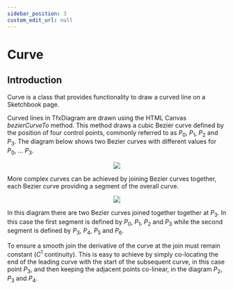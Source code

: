 ```yaml
---
sidebar_position: 3
custom_edit_url: null
---
```


# Curve

## Introduction

Curve is a class that provides functionality to draw a curved line on a Sketchbook page.

Curved lines in TfxDiagram are drawn using the HTML Canvas _bezierCurveTo_ method. This method draws a cubic Bezier curve defined by the position of four control points, commonly referred to as $P_0$, $P_1$, $P_2$ and $P_3$. The diagram below shows two Bezier curves with different values for $P_0$, ... $P_3$.

<p align="center">
<img src="/img/shapes/bezier-curves.jpg" />
</p>

More complex curves can be achieved by joining Bezier curves together, each Bezier curve providing a segment of the overall curve.

<p align="center">
<img src="/img/shapes/joined-bezier-curves.jpg" />
</p>

In this diagram there are two Bezier curves joined together together at $P_3$. In this case the first segment is defined by $P_0$, $P_1$, $P_2$ and $P_3$ while the second segment is defined by $P_3$, $P_4$, $P_5$ and $P_6$.

To ensure a smooth join the derivative of the curve at the join must remain constant ($C^1$ continuity). This is easy to achieve by simply co-locating the end of the leading curve with the start of the subsequent curve, in this case point $P_3$, and then keeping the adjacent points co-linear, in the diagram $P_2$, $P_3$ and $P_4$.
